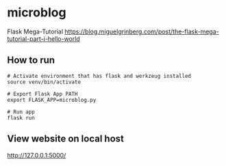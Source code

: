 # microblog
Flask Mega-Tutorial https://blog.miguelgrinberg.com/post/the-flask-mega-tutorial-part-i-hello-world

## How to run
```
# Activate environment that has flask and werkzeug installed
source venv/bin/activate

# Export Flask App PATH
export FLASK_APP=microblog.py

# Run app
flask run
```

## View website on local host
http://127.0.0.1:5000/